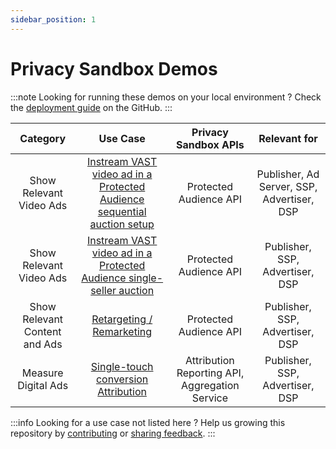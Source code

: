 ```yaml
---
sidebar_position: 1
---
```


# Privacy Sandbox Demos

:::note Looking for running these demos on your local environment ? Check the
[deployment guide](https://github.com/privacysandbox/privacy-sandbox-demos/blob/main/README.md) on the GitHub. :::

|         **Category**          |                                                    **Use Case**                                                    |            **Privacy Sandbox APIs**            |              **Relevant for**              |
| :---------------------------: | :----------------------------------------------------------------------------------------------------------------: | :--------------------------------------------: | :----------------------------------------: |
|    Show Relevant Video Ads    | [Instream VAST video ad in a Protected Audience sequential auction setup](demos/instream-video-ad-multi-seller.md) |             Protected Audience API             | Publisher, Ad Server, SSP, Advertiser, DSP |
|    Show Relevant Video Ads    |   [Instream VAST video ad in a Protected Audience single-seller auction](demos/vast-video-protected-audience.md)   |             Protected Audience API             |      Publisher, SSP, Advertiser, DSP       |
| Show Relevant Content and Ads |                           [Retargeting / Remarketing](demos/retargeting-remarketing.md)                            |             Protected Audience API             |      Publisher, SSP, Advertiser, DSP       |
|      Measure Digital Ads      |                [Single-touch conversion Attribution](demos/single-touch-conversion-attribution.md)                 | Attribution Reporting API, Aggregation Service |      Publisher, SSP, Advertiser, DSP       |

:::info Looking for a use case not listed here ? Help us growing this repository by
[contributing](https://github.com/privacysandbox/privacy-sandbox-demos/blob/main/CONTRIBUTING.md) or
[sharing feedback](https://github.com/privacysandbox/privacy-sandbox-demos/issues). :::
